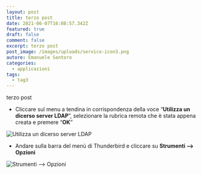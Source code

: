 ```yaml
---
layout: post
title: terzo post
date: 2021-06-07T16:08:57.342Z
featured: true
draft: false
comment: false
excerpt: terzo post
post_image: /images/uploads/service-icon3.png
autore: Emanuele Santoro
categories:
  - applicazioni
tags:
  - tag3
---
```

terzo post



* Cliccare sul menu a tendina in corrispondenza della voce “**Utilizza un dicerso server LDAP**”, selezionare la rubrica remota che è stata appena creata e premere “**OK**”

![Utilizza un dicerso server LDAP](https://bpphelpcenter.netlify.app/images/uploads/schermata-da-2021-04-28-17-52-32.png "Utilizza un dicerso server LDAP")

* Andare sulla barra del menù di Thunderbird e cliccare su **Strumenti –> Opzioni**

![Strumenti --> Opzioni](https://bpphelpcenter.netlify.app/images/uploads/schermata-da-2021-04-28-17-54-00.png "Strumenti --> Opzioni")